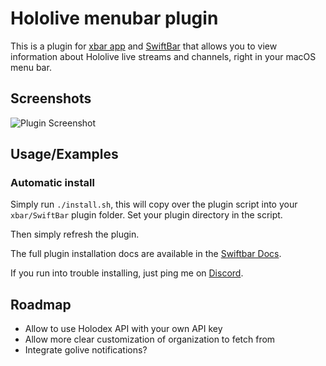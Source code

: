 # Hololive menubar plugin

This is a plugin for [xbar app](https://xbarapp.com) and [SwiftBar](https://swiftbar.app) that allows you to view information about Hololive live streams and channels, right in your macOS menu bar.

## Screenshots

![Plugin Screenshot](https://i.imgur.com/BEOzDBM.png)

## Usage/Examples

### Automatic install

Simply run `./install.sh`, this will copy over the plugin script into your `xbar/SwiftBar` plugin folder. Set your plugin directory in the script.

Then simply refresh the plugin.

The full plugin installation docs are available in the [Swiftbar Docs](https://github.com/swiftbar/SwiftBar).

If you run into trouble installing, just ping me on [Discord](https://discordapp.com/users/511267995214151721).

## Roadmap

- Allow to use Holodex API with your own API key
- Allow more clear customization of organization to fetch from
- Integrate golive notifications?

